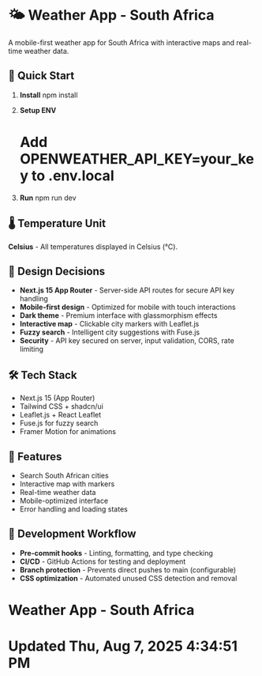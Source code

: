# 🌤️ Weather App - South Africa

A mobile-first weather app for South Africa with interactive maps and real-time weather data.

## 🚀 Quick Start

1. **Install**
   npm install

2. **Setup ENV**

   # Add OPENWEATHER_API_KEY=your_key to .env.local

3. **Run**
   npm run dev

## 🌡️ Temperature Unit

**Celsius** - All temperatures displayed in Celsius (°C).

## 🎨 Design Decisions

- **Next.js 15 App Router** - Server-side API routes for secure API key handling
- **Mobile-first design** - Optimized for mobile with touch interactions
- **Dark theme** - Premium interface with glassmorphism effects
- **Interactive map** - Clickable city markers with Leaflet.js
- **Fuzzy search** - Intelligent city suggestions with Fuse.js
- **Security** - API key secured on server, input validation, CORS, rate limiting

## 🛠️ Tech Stack

- Next.js 15 (App Router)
- Tailwind CSS + shadcn/ui
- Leaflet.js + React Leaflet
- Fuse.js for fuzzy search
- Framer Motion for animations

## 📱 Features

- Search South African cities
- Interactive map with markers
- Real-time weather data
- Mobile-optimized interface
- Error handling and loading states

## 🔄 Development Workflow

- **Pre-commit hooks** - Linting, formatting, and type checking
- **CI/CD** - GitHub Actions for testing and deployment
- **Branch protection** - Prevents direct pushes to main (configurable)
- **CSS optimization** - Automated unused CSS detection and removal

# Weather App - South Africa

# Updated Thu, Aug 7, 2025 4:34:51 PM
